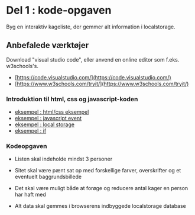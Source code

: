 # Del 1 : kode-opgaven

Byg en interaktiv kageliste, der gemmer alt information i localstorage.

## Anbefalede værktøjer

Download "visual studio code", eller anvend en online editor som f.eks. w3schools's.
- [https://code.visualstudio.com/](https://code.visualstudio.com/)
- [https://www.w3schools.com/tryit/](https://www.w3schools.com/tryit/)


### Introduktion til html, css og javascript-koden

- [eksempel : html/css eksempel](eksempel1_htmlcss.md)
- [eksempel : javascript event](eksempel2_eventhandling.md)
- [eksempel : local storage](eksempel3_localstorage.md)
- [eksempel : if](eksempel4_if.md) 

### Kodeopgaven 

- Listen skal indeholde mindst 3 personer

- Sitet skal være pænt sat op med forskellige farver, overskrifter og et eventuelt baggrundsbillede

- Det skal være muligt både at forøge og reducere antal kager en person har haft med

- Alt data skal gemmes i browserens indbyggede localstorage database
